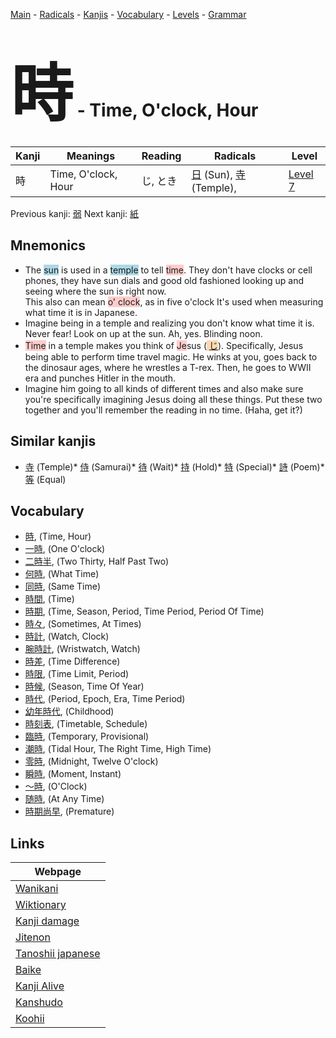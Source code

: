 <style> bigfont {font-size: 100px}</style>
[Main](../README.md) -
[Radicals](../radicals.md) -
[Kanjis](../kanjis.md) -
[Vocabulary](../vocabulary.md) -
[Levels](../levels.md) -
[Grammar](../grammar.md)
# <bigfont> 時</bigfont> - Time, O'clock, Hour 

| Kanji | Meanings | Reading | Radicals | Level |
| --- | --- | --- | --- | --- |
| 時 | Time, O'clock, Hour | じ, とき | [日](../radicals/日.md) (Sun), [寺](../radicals/寺.md) (Temple),  | [Level 7](../levels/wk_level7.md) |

Previous kanji: [弱](弱.md) Next kanji: [紙](紙.md) 

## Mnemonics
 * The <span style="background-color:#ADD8E6"> sun</span> is used in a <span style="background-color:#ADD8E6"> temple</span> to tell <span style="background-color:#ffcccb"> time</span>. They don't have clocks or cell phones, they have sun dials and good old fashioned looking up and seeing where the sun is right now.<br />This also can mean <span style="background-color:#ffcccb"> o' clock</span>, as in five o'clock It's used when measuring what time it is in Japanese.
* Imagine being in a temple and realizing you don't know what time it is. Never fear! Look on up at the sun. Ah, yes. Blinding noon.
* <span style="background-color:#ffcccb"> Time</span> in a temple makes you think of <span style="background-color:#ffcccb"> Je</span>sus (<span style="background-color:#fed8b1"> [じ](https://jisho.org/search/じ)</span>). Specifically, Jesus being able to perform time travel magic. He winks at you, goes back to the dinosaur ages, where he wrestles a T-rex. Then, he goes to WWII era and punches Hitler in the mouth.
* Imagine him going to all kinds of different times and also make sure you're specifically imagining Jesus doing all these things. Put these two together and you'll remember the reading in no time. (Haha, get it?)


## Similar kanjis
 * [寺](寺.md) (Temple)* [侍](侍.md) (Samurai)* [待](待.md) (Wait)* [持](持.md) (Hold)* [特](特.md) (Special)* [詩](詩.md) (Poem)* [等](等.md) (Equal)


## Vocabulary
 * [時](../vocabulary/時.md), (Time, Hour)
* [一時](../vocabulary/時.md), (One O'clock)
* [二時半](../vocabulary/時.md), (Two Thirty, Half Past Two)
* [何時](../vocabulary/時.md), (What Time)
* [同時](../vocabulary/時.md), (Same Time)
* [時間](../vocabulary/時.md), (Time)
* [時期](../vocabulary/時.md), (Time, Season, Period, Time Period, Period Of Time)
* [時々](../vocabulary/時.md), (Sometimes, At Times)
* [時計](../vocabulary/時.md), (Watch, Clock)
* [腕時計](../vocabulary/時.md), (Wristwatch, Watch)
* [時差](../vocabulary/時.md), (Time Difference)
* [時限](../vocabulary/時.md), (Time Limit, Period)
* [時候](../vocabulary/時.md), (Season, Time Of Year)
* [時代](../vocabulary/時.md), (Period, Epoch, Era, Time Period)
* [幼年時代](../vocabulary/時.md), (Childhood)
* [時刻表](../vocabulary/時.md), (Timetable, Schedule)
* [臨時](../vocabulary/時.md), (Temporary, Provisional)
* [潮時](../vocabulary/時.md), (Tidal Hour, The Right Time, High Time)
* [零時](../vocabulary/時.md), (Midnight, Twelve O'clock)
* [瞬時](../vocabulary/時.md), (Moment, Instant)
* [〜時](../vocabulary/時.md), (O'Clock)
* [随時](../vocabulary/時.md), (At Any Time)
* [時期尚早](../vocabulary/時.md), (Premature)



## Links 

| Webpage |
| --- |
| [Wanikani          ](https://www.wanikani.com/kanji/時) |
| [Wiktionary        ](https://en.wiktionary.org/wiki/時) |
| [Kanji damage      ](http://www.kanjidamage.com/kanji/search?utf8=✓&q=時) |
| [Jitenon           ](https://jitenon.com/kanji/時) |
| [Tanoshii japanese ](https://www.tanoshiijapanese.com/dictionary/kanji.cfm?k=時) |
| [Baike             ](https://baike.baidu.com/item/時) |
| [Kanji Alive       ](https://app.kanjialive.com/時) |
| [Kanshudo          ](https://www.kanshudo.com/searchmn?q=時) |
| [Koohii            ](https://kanji.koohii.com/study/kanji/時) |
